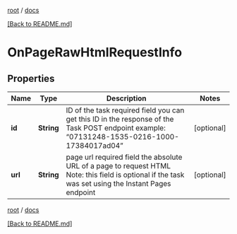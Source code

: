 [root](./../ "root") / [docs](./ "docs")

[[Back to README.md]](./../README.md "[Back to README.md]")

# OnPageRawHtmlRequestInfo

## Properties

| Name | Type | Description | Notes |
|------------ | ------------- | ------------- | -------------|
|**id** | **String** | ID of the task required field you can get this ID in the response of the Task POST endpoint example: “07131248-1535-0216-1000-17384017ad04” |  [optional] |
|**url** | **String** | page url required field the absolute URL of a page to request HTML Note: this field is optional if the task was set using the Instant Pages endpoint |  [optional] |

[root](./../ "root") / [docs](./ "docs")

[[Back to README.md]](./../README.md "[Back to README.md]")